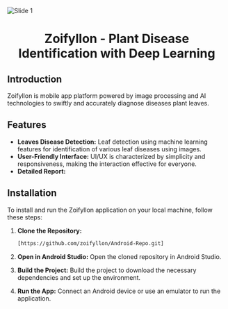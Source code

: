 ![Slide 1](https://github.com/zoifyllon/Android-Repo/assets/120267728/f5d4deee-a03b-40e1-bc3a-ab8fbe7d18c5)
<h1 align="center">Zoifyllon - Plant Disease Identification with Deep Learning</h1>

## Introduction
Zoifyllon is mobile app platform powered by image processing and AI technologies to swiftly and accurately diagnose diseases plant leaves.

## Features
- **Leaves Disease Detection:** Leaf detection using machine learning features for identification of various leaf diseases using images.
- **User-Friendly Interface:** UI/UX is characterized by simplicity and responsiveness, making the interaction effective for everyone.
- **Detailed Report:** 

## Installation
To install and run the Zoifyllon application on your local machine, follow these steps:
1. **Clone the Repository:**
    ```bash
    [https://github.com/zoifyllon/Android-Repo.git]
    ```

2. **Open in Android Studio:**
    Open the cloned repository in Android Studio.

4. **Build the Project:**
    Build the project to download the necessary dependencies and set up the environment.

6. **Run the App:**
    Connect an Android device or use an emulator to run the application.
